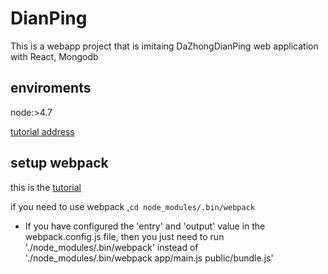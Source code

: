 # DianPing
This is a webapp project that is imitaing DaZhongDianPing web application with React, Mongodb
## enviroments
  node:>4.7

[tutorial address](http://www.imooc.com/article/16082)

## setup webpack
this is the [tutorial](https://segmentfault.com/a/1190000006178770)

if you need to use webpack ,`cd node_modules/.bin/webpack`
- If you have configured the 'entry' and 'output' value in the webpack.config.js file, then you just need to run './node_modules/.bin/webpack' instead of './node_modules/.bin/webpack app/main.js public/bundle.js' 
